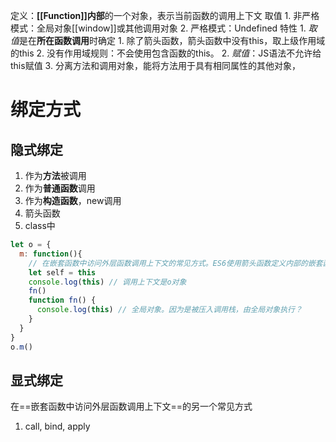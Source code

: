 定义：**[[Function]]内部**的一个对象，表示当前函数的调用上下文
取值
	1. 非严格模式：全局对象[[window]]或其他调用对象
	2. 严格模式：Undefined
特性
	1. *取值*是在**所在函数调用**时确定
		1. 除了箭头函数，箭头函数中没有this，取上级作用域的this
		2. 没有作用域规则：不会使用包含函数的this。
	2. *赋值*：JS语法不允许给this赋值
	3. 分离方法和调用对象，能将方法用于具有相同属性的其他对象，

# 绑定方式
## 隐式绑定
1. 作为**方法**被调用
2. 作为**普通函数**调用
3. 作为**构造函数**，new调用
4. 箭头函数
5. class中

```javascript
let o = {
  m: function(){
    // 在嵌套函数中访问外层函数调用上下文的常见方式。ES6使用箭头函数定义内部的嵌套函数
    let self = this 
    console.log(this) // 调用上下文是o对象
    fn()
    function fn() {
      console.log(this) // 全局对象。因为是被压入调用栈，由全局对象执行？
    }
  }
}
o.m() 
```
## 显式绑定
在==嵌套函数中访问外层函数调用上下文==的另一个常见方式
1. call, bind, apply